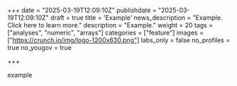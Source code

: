 +++
date = "2025-03-19T12:09:10Z"
publishdate = "2025-03-19T12:09:10Z"
draft = true
title = 'Example'
news_description = "Example. Click here to learn more."
description = "Example."
weight = 20
tags = ["analyses", "numeric", "arrays"]
categories = ["feature"]
images = ["https://crunch.io/img/logo-1200x630.png"]
labs_only = false
no_profiles = true
no_yougov  = true

+++

example
